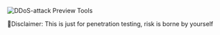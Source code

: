 ![DDoS-attack](https://github.com/user-attachments/assets/07ea3044-a56c-4b43-bcfa-3b340b73fce3)
Preview Tools

🚨Disclaimer: This is just for penetration testing, risk is borne by yourself
